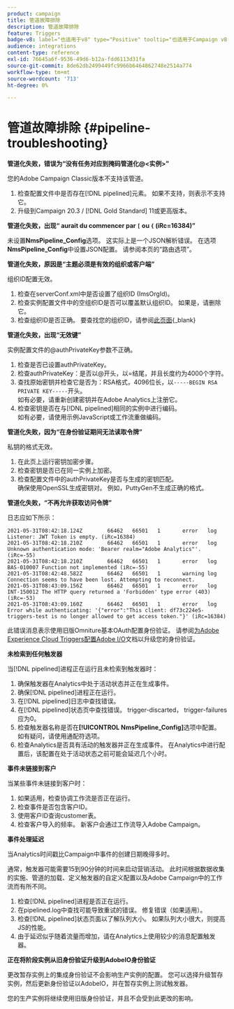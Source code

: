 ```yaml
---
product: campaign
title: 管道故障排除
description: 管道故障排除
feature: Triggers
badge-v8: label="也适用于v8" type="Positive" tooltip="也适用于Campaign v8"
audience: integrations
content-type: reference
exl-id: 76645a6f-9536-49d6-b12a-fdd6113d31fa
source-git-commit: 8de62db2499449fc9966b6464862748e2514a774
workflow-type: tm+mt
source-wordcount: '713'
ht-degree: 0%

---
```


# 管道故障排除 {#pipeline-troubleshooting}



**管道化失败，错误为“没有任务对应到掩码管道化@&lt;实例>”**

您的Adobe Campaign Classic版本不支持该管道。

1. 检查配置文件中是否存在[!DNL pipelined]元素。 如果不支持，则表示不支持它。
1. 升级到Campaign 20.3 / [!DNL Gold Standard] 11或更高版本。

**管道化失败，出现“ aurait du commencer par `[` ou `{` (iRc=16384)”**

未设置&#x200B;**NmsPipeline_Config**选项。 这实际上是一个JSON解析错误。
在选项**NmsPipeline_Config**&#x200B;中设置JSON配置。 请参阅本页的“路由选项”。

**管道化失败，原因是“主题必须是有效的组织或客户端”**

组织ID配置无效。

1. 检查在serverConf.xml中是否设置了组织ID (ImsOrgId)。
1. 检查实例配置文件中的空组织ID是否可以覆盖默认组织ID。 如果是，请删除它。
1. 检查组织ID是否正确。 要查找您的组织ID，请参阅[此页面](https://experienceleague.adobe.com/docs/core-services/interface/administration/organizations.html?lang=zh-hans){_blank}

**管道化失败，出现“无效键”**

实例配置文件的@authPrivateKey参数不正确。

1. 检查是否已设置authPrivateKey。
1. 检查authPrivateKey：是否以@开头，以=结尾，并且长度约为4000个字符。
1. 查找原始密钥并检查它是否为：RSA格式，4096位长，以`-----BEGIN RSA PRIVATE KEY-----`开头。
   <br>如有必要，请重新创建密钥并在Adobe Analytics上注册它。
1. 检查密钥是否在与[!DNL pipelined]相同的实例中进行编码。 <br>如有必要，请使用示例JavaScript或工作流重做编码。

**管道化失败，因为“在身份验证期间无法读取令牌”**

私钥的格式无效。

1. 在此页上运行密钥加密步骤。
1. 检查密钥是否已在同一实例上加密。
1. 检查配置文件中的authPrivateKey是否与生成的密钥匹配。 <br>确保使用OpenSSL生成密钥对。 例如，PuttyGen不生成正确的格式。

**管道化失败，“不再允许获取访问令牌”**

日志应如下所示：

```
2021-05-31T08:42:18.124Z        66462   66501   1       error   log     Listener: JWT Token is empty. (iRc=16384)
2021-05-31T08:42:18.210Z        66462   66501   1       error   log     Unknown authentication mode: 'Bearer realm="Adobe Analytics"'. (iRc=-55)
2021-05-31T08:42:18.210Z        66462   66501   1       error   log     BAS-010007 Function not implemented (iRc=-55)
2021-05-31T08:42:48.582Z        66462   66501   1       warning log     Connection seems to have been lost. Attempting to reconnect.
2021-05-31T08:43:09.156Z        66462   66501   1       error   log     INT-150012 The HTTP query returned a 'Forbidden' type error (403) (iRc=-53)
2021-05-31T08:43:09.160Z        66462   66501   1       error   log     Error while authenticating: '{"error":"This client: df73c224e5-triggers-test is no longer allowed to get access token."}' (iRc=16384)
```

此错误消息表示使用旧版Omniture基本OAuth配置身份验证。 请参阅[为Adobe Experience Cloud Triggers配置Adobe I/O](../../integrations/using/about-triggers.md#implement)文档以升级您的身份验证。

**未检索到任何触发器**

当[!DNL pipelined]进程正在运行且未检索到触发器时：

1. 确保触发器在Analytics中处于活动状态并正在生成事件。
1. 确保[!DNL pipelined]进程正在运行。
1. 在[!DNL pipelined]日志中查找错误。
1. 在[!DNL pipelined]状态页中查找错误。 trigger-discarted， trigger-failures应为0。
1. 检查触发器名称是否在&#x200B;**[!UICONTROL NmsPipeline_Config]**&#x200B;选项中配置。 如有疑问，请使用通配符选项。
1. 检查Analytics是否具有活动的触发器并正在生成事件。 在Analytics中进行配置后，该配置在处于活动状态之前可能会延迟几个小时。

**事件未链接到客户**

当某些事件未链接到客户时：

1. 如果适用，检查协调工作流是否正在运行。
1. 检查事件是否包含客户ID。
1. 使用客户ID查询customer表。
1. 检查客户导入的频率。 新客户会通过工作流导入Adobe Campaign。

**事件处理延迟**

当Analytics时间戳比Campaign中事件的创建日期晚得多时。

通常，触发器可能需要15到90分钟的时间来启动营销活动。 此时间根据数据收集的实施、管道的加载、定义触发器的自定义配置以及Adobe Campaign中的工作流而有所不同。

1. 检查[!DNL pipelined]进程是否正在运行。
1. 在pipelined.log中查找可能导致重试的错误。 修复错误（如果适用）。
1. 检查[!DNL pipelined]状态页面以了解队列大小。 如果队列大小很大，则提高JS的性能。
1. 由于延迟似乎随着流量而增加，请在Analytics上使用较少的消息配置触发器。

**正在将阶段实例从旧身份验证升级到AdobeIO身份验证**

更改暂存实例上的集成身份验证不会影响生产实例的配置。 您可以选择升级暂存实例，然后更新身份验证以AdobeIO，并在暂存实例上测试触发器。

您的生产实例将继续使用旧版身份验证，并且不会受到此更改的影响。
